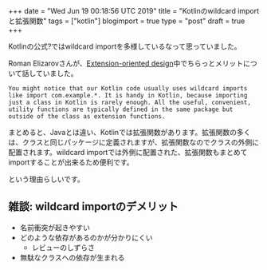 +++
date = "Wed Jun 19 00:18:56 UTC 2019"
title = "Kotlinのwildcard importと拡張関数"
tags = ["kotlin"]
blogimport = true
type = "post"
draft = true
+++

Kotlinの公式?ではwildcard importを多様しているなって思っていました。

Roman Elizarovさんが、[Extension-oriented design](https://medium.com/@elizarov/extension-oriented-design-13f4f27deaee)中でちらっとメリットについて話していました。

```
You might notice that our Kotlin code usually uses wildcard imports like import com.example.*. It is handy in Kotlin, because importing just a class in Kotlin is rarely enough. All the useful, convenient, utility functions are typically defined in the same package but outside of the class as extension functions.
```

まとめると、Javaとは違い、Kotlinでは拡張関数があります。拡張関数の多くは、クラスと同じパッケージに定義されますが、拡張関数なのでクラスの外側に配置されます。wildcard importでは外側に配置された、拡張関数もまとめてimportすることが出来るため便利です。

という理由らしいです。

## 雑談: wildcard importのデメリット

- 名前衝突が起きやすい
- どのような依存があるのかが分かりにくい
  - レビューのしずらさ
- 無駄なクラスへの依存が生まれる
